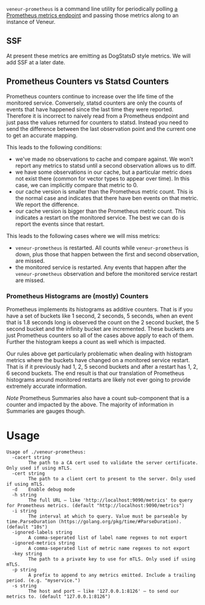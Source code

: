 `veneur-prometheus` is a command line utility for periodically polling
[a Prometheus metrics endpoint](https://prometheus.io/docs/instrumenting/exposition_formats/)
and passing those metrics along to an instance of Veneur.

## SSF

At present these metrics are emitting as DogStatsD style metrics. We will add SSF at a later date.

## Prometheus Counters vs Statsd Counters

Prometheus counters continue to increase over the life time of the monitored service.  Conversely, statsd counters are only the counts of events that have happened since the last time they were reported.  Therefore it is incorrect to naively read from a Prometheus endpoint and just pass the values returned for counters to statsd.  Instead you need to send the difference between the last observation point and the current one to get an accurate mapping.

This leads to the following conditions:
- we've made no observations to cache and compare against.  We won't report any metrics to statsd until a second observation allows us to diff.
- we have some observations in our cache, but a particular metric does not exist there (common for vector types to appear over time). In this case, we can implicitly compare that metric to 0.
- our cache version is smaller than the Prometheus metric count.  This is the normal case and indicates that there have ben events on that metric.  We report the difference.
- our cache version is bigger than the Prometheus metric count.  This indicates a restart on the monitored service.  The best we can do is report the events since that restart.

This leads to the following cases where we will miss metrics:
- `veneur-prometheus` is restarted.  All counts while `veneur-prometheus` is down, plus those that happen between the first and second observation, are missed.
- the monitored service is restarted.  Any events that happen after the `veneur-prometheus` observation and before the monitored service restart are missed.

### Prometheus Histograms are (mostly) Counters

Prometheus implements its histograms as additive counters.  That is if you have a set of buckets like 1 second, 2 seconds, 5 seconds, when an event that is 1.8 seconds long is observed the count on the 2 second bucket, the 5 second bucket and the infinity bucket are incremented.  These buckets are just Prometheus counters so all of the cases above apply to each of them.  Further the histogram keeps a count as well which is impacted.

Our rules above get particularly problematic when dealing with histogram metrics where the buckets have changed on a monitored service restart.  That is if it previously had 1, 2, 5 second buckets and after a restart has 1, 2, 6 second buckets.  The end result is that our translation of Prometheus histograms around monitored restarts are likely not ever going to provide extremely accurate information.

*Note* Prometheus Summaries also have a count sub-component that is a counter and impacted by the above.  The majority of information in Summaries are gauges though.

# Usage

```
Usage of ./veneur-prometheus:
  -cacert string
    	The path to a CA cert used to validate the server certificate. Only used if using mTLS.
  -cert string
    	The path to a client cert to present to the server. Only used if using mTLS.
  -d    Enable debug mode
  -h string
    	The full URL — like 'http://localhost:9090/metrics' to query for Prometheus metrics. (default "http://localhost:9090/metrics")
  -i string
    	The interval at which to query. Value must be parseable by time.ParseDuration (https://golang.org/pkg/time/#ParseDuration). (default "10s")
  -ignored-labels string
    	A comma-seperated list of label name regexes to not export
  -ignored-metrics string
    	A comma-seperated list of metric name regexes to not export
  -key string
    	The path to a private key to use for mTLS. Only used if using mTLS.
  -p string
    	A prefix to append to any metrics emitted. Include a trailing period. (e.g. "myservice.")
  -s string
    	The host and port — like '127.0.0.1:8126' — to send our metrics to. (default "127.0.0.1:8126")
```

